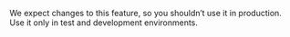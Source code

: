 We expect changes to this feature, so you shouldn’t use it in production. Use it only in test and development environments.